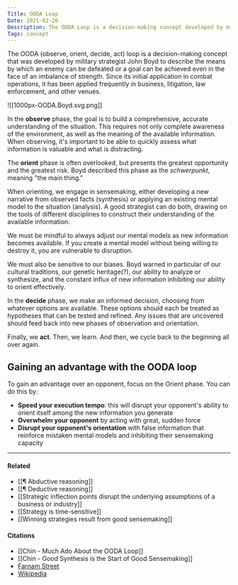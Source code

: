 ```yaml
---
Title: OODA Loop
Date: 2021-02-26
Description: The OODA Loop is a decision-making concept developed by military strategist John Boyd.
Tags: concept
---
```


The OODA (observe, orient, decide, act) loop is a decision-making concept that was developed by military strategist John Boyd to describe the means by which an enemy can be defeated or a goal can be achieved even in the face of an imbalance of strength. Since its initial application in combat operations, it has been applied frequently in business, litigation, law enforcement, and other venues. 

![[1000px-OODA.Boyd.svg.png]]

In the **observe** phase, the goal is to build a comprehensive, accurate understanding of the situation. This requires not only complete awareness of the environment, as well as the meaning of the available information. When observing, it's important to be able to quickly assess what information is valuable and what is distracting. 

The **orient** phase is often overlooked, but presents the greatest opportunity and the greatest risk. Boyd described this phase as the *schwerpunkt*, meaning "the main thing." 

When orienting, we engage in sensemaking, either developing a new narrative from observed facts (synthesis) or applying an existing mental model to the situation (analysis). A good strategist can do both, drawing on the tools of different disciplines to construct their understanding of the available information. 

We must be mindful to always adjust our mental models as new information becomes available. If you create a mental model without being willing to destroy it, you are vulnerable to disruption. 

We must also be sensitive to our biases. Boyd warned in particular of our cultural traditions, our genetic heritage(?), our ability to analyze or synthesize, and the constant influx of new information inhibiting our ability to orient effectively. 

In the **decide** phase, we make an informed decision, choosing from whatever options are available. These options should each be treated as hypotheses that can be tested and refined. Any issues that are uncovered should feed back into new phases of observation and orientation. 

Finally, we **act**. Then, we learn. And then, we cycle back to the beginning all over again. 

## Gaining an advantage with the OODA loop

To gain an advantage over an opponent, focus on the Orient phase. You can do this by:

- **Speed your execution tempo**: this will disrupt your opponent's ability to orient itself among the new information you generate
- **Overwhelm your opponent** by acting with great, sudden force
- **Disrupt your opponent's orientation** with false information that reinforce mistaken mental models and inhibiting their sensemaking capacity

---
#### Related
- [[¶ Abductive reasoning]]
- [[¶ Deductive reasoning]]
- [[Strategic inflection points disrupt the underlying assumptions of a business or industry]]
- [[Strategy is time-sensitive]]
- [[Winning strategies result from good sensemaking]]


#### Citations
- [[Chin - Much Ado About the OODA Loop]]
- [[Chin - Good Synthesis is the Start of Good Sensemaking]]
- [Farnam Street](https://fs.blog/2018/01/john-boyd-ooda-loop/)
- [Wikipedia](https://en.wikipedia.org/wiki/OODA_loop)

